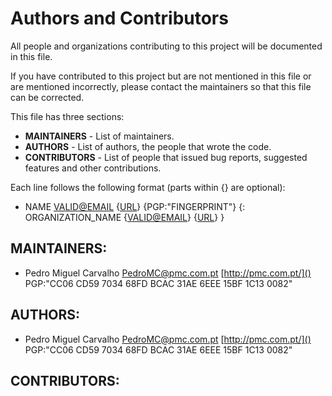 # Authors and Contributors

All people and organizations contributing to this project will be documented in this file.

If you have contributed to this project but are not mentioned in this file or are mentioned incorrectly, please contact the maintainers so that this file can be corrected.

This file has three sections:

* **MAINTAINERS** - List of maintainers.
* **AUTHORS** - List of authors, the people that wrote the code.
* **CONTRIBUTORS** - List of people that issued bug reports, suggested features and other contributions.

Each line follows the following format (parts within {} are optional):

* NAME <VALID@EMAIL> {[URL]()} {PGP:"FINGERPRINT"} {: ORGANIZATION_NAME {<VALID@EMAIL>} {[URL]()} }

## MAINTAINERS:

* Pedro Miguel Carvalho <PedroMC@pmc.com.pt> [http://pmc.com.pt/]()
   PGP:"CC06 CD59 7034 68FD BCAC  31AE 6EEE 15BF 1C13 0082"

## AUTHORS:

* Pedro Miguel Carvalho <PedroMC@pmc.com.pt> [http://pmc.com.pt/]()
   PGP:"CC06 CD59 7034 68FD BCAC  31AE 6EEE 15BF 1C13 0082"

## CONTRIBUTORS:
